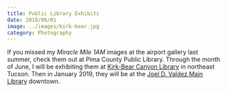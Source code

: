 ```yaml
---
title: Public Library Exhibits
date: 2018/06/01
image: ../images/kirk-bear.jpg
category: Photography
---
```


If you missed my _Miracle Mile 1AM_ images at the airport gallery last summer, check them out at Pima County Public Library. Through the month of June, I will be exhibiting them at [Kirk-Bear Canyon Library](https://www.library.pima.gov/locations/BCN/) in northeast Tucson. Then in January 2019, they will be at the [Joel D. Valdez Main Library](https://www.library.pima.gov/locations/MAI/) downtown.
